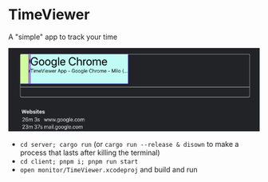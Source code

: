 # TimeViewer

A "simple" app to track your time

![TimeViewer demo view](README.png)

* `cd server; cargo run` (or `cargo run --release & disown` to make a process that lasts after killing the terminal)
* `cd client; pnpm i; pnpm run start`
* `open monitor/TimeViewer.xcodeproj` and build and run
